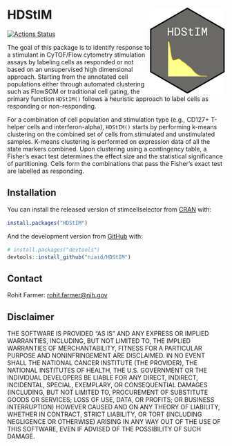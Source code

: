 
<!-- README.md is generated from README.Rmd. Please edit that file -->

# HDStIM <img src='man/figures/sticker.png' align="right" height = 200 />

<!-- badges: start -->

[![Actions
Status](https://github.com/niaid/HDStIM/workflows/R-CMD-check/badge.svg)](https://github.com/niaid/HDStIM/actions?query=workflow%3AR-CMD-check)
<!-- badges: end -->

The goal of this package is to identify response to a stimulant in
CyTOF/Flow cytometry stimulation assays by labeling cells as responded
or not based on an unsupervised high dimensional approach. Starting from
the annotated cell populations either through automated clustering such
as FlowSOM or traditional cell gating, the primary function `HDStIM()`
follows a heuristic approach to label cells as responding or
non-responding.

For a combination of cell population and stimulation type (e.g., CD127+
T-helper cells and interferon-alpha), `HDStIM()` starts by performing
k-means clustering on the combined set of cells from stimulated and
unstimulated samples. K-means clustering is performed on expression data
of all the state markers combined. Upon clustering using a contingency
table, a Fisher’s exact test determines the effect size and the
statistical significance of partitioning. Cells form the combinations
that pass the Fisher’s exact test are labelled as responding.

## Installation

You can install the released version of stimcellselector from
[CRAN](https://CRAN.R-project.org) with:

``` r
install.packages("HDStIM")
```

And the development version from [GitHub](https://github.com/) with:

``` r
# install.packages("devtools")
devtools::install_github("niaid/HDStIM")
```

## Contact

Rohit Farmer: <rohit.farmer@nih.gov>

## Disclaimer

THE SOFTWARE IS PROVIDED “AS IS” AND ANY EXPRESS OR IMPLIED WARRANTIES,
INCLUDING, BUT NOT LIMITED TO, THE IMPLIED WARRANTIES OF
MERCHANTABILITY, FITNESS FOR A PARTICULAR PURPOSE AND NONINFRINGEMENT
ARE DISCLAIMED. IN NO EVENT SHALL THE NATIONAL CANCER INSTITUTE (THE
PROVIDER), THE NATIONAL INSTITUTES OF HEALTH, THE U.S. GOVERNMENT OR THE
INDIVIDUAL DEVELOPERS BE LIABLE FOR ANY DIRECT, INDIRECT, INCIDENTAL,
SPECIAL, EXEMPLARY, OR CONSEQUENTIAL DAMAGES (INCLUDING, BUT NOT LIMITED
TO, PROCUREMENT OF SUBSTITUTE GOODS OR SERVICES; LOSS OF USE, DATA, OR
PROFITS; OR BUSINESS INTERRUPTION) HOWEVER CAUSED AND ON ANY THEORY OF
LIABILITY, WHETHER IN CONTRACT, STRICT LIABILITY, OR TORT (INCLUDING
NEGLIGENCE OR OTHERWISE) ARISING IN ANY WAY OUT OF THE USE OF THIS
SOFTWARE, EVEN IF ADVISED OF THE POSSIBILITY OF SUCH DAMAGE.
